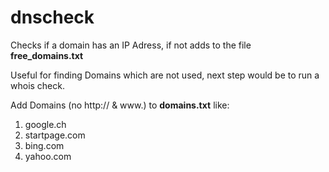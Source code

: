# dnscheck
Checks if a domain has an IP Adress, if not adds to the file **free_domains.txt**  

Useful for finding Domains which are not used, next step would be to run a whois check.


Add Domains (no http:// & www.) to **domains.txt** like:  
1. google.ch  
2. startpage.com  
3. bing.com  
4. yahoo.com  
